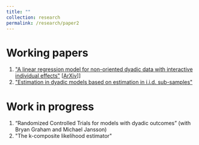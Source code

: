 ```yaml
---
title: ""
collection: research
permalink: /research/paper2
---
```

# Working papers  
1. ["A linear regression model for non-oriented dyadic data with interactive individual effects"](https://arxiv.org/abs/2304.12554) [[ArXiv](https://arxiv.org/abs/2304.12554)]]
2.  ["Estimation in dyadic models based on estimation in i.i.d. sub-samples"](https://yassinesbaisassi.github.io/files/The_average_estimator_v2.pdf)  
# Work in progress
1. “Randomized Controlled Trials for models with dyadic outcomes” (with Bryan Graham and Michael Jansson)
2. "The k-composite likelihood estimator"
